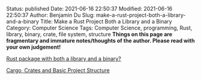 Status: published
Date: 2021-06-16 22:50:37
Modified: 2021-06-16 22:50:37
Author: Benjamin Du
Slug: make-a-rust-project-both-a-library-and-a-binary
Title: Make a Rust Project Both a Library and a Binary
Category: Computer Science
Tags: Computer Science, programming, Rust, library, binary, crate, file system, structure
**Things on this page are fragmentary and immature notes/thoughts of the author. Please read with your own judgement!**

[Rust package with both a library and a binary?](https://stackoverflow.com/questions/26946646/rust-package-with-both-a-library-and-a-binary)

[Cargo, Crates and Basic Project Structure](https://learning-rust.github.io/docs/a4.cargo,crates_and_basic_project_structure.html)
